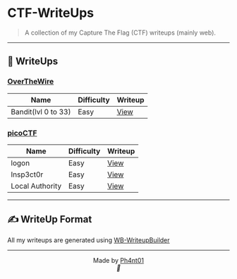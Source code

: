 
# CTF-WriteUps

> A collection of my Capture The Flag (CTF) writeups (mainly web).

---

## 🔐 WriteUps

### [OverTheWire](./OverTheWire)

| Name                | Difficulty | Writeup                                |
| ------------------- | ---------- | -------------------------------------- |
| Bandit(lvl 0 to 33) | Easy       | [View](./OverTheWire/BanditLVL0-33.md) |




### [picoCTF](./picoCTF)

| Name            | Difficulty | Writeup                              |
| --------------- | ---------- | ------------------------------------ |
| logon           | Easy       | [View](./picoCTF/logon.md)           |
| Insp3ct0r       | Easy       | [View](./picoCTF/insp3ct0r.md)       |
| Local Authority | Easy       | [View](./picoCTF/local_authority.md) |


---


## ✍️ WriteUp Format
All my writeups are generated using [WB-WriteupBuilder](https://github.com/Ph4nt01/WB-WriteupBuilder)

---

<p align="center">
  Made by <a href="https://github.com/Ph4nt01">Ph4nt01</a><br>
  <em>🚀</em>
</p>
